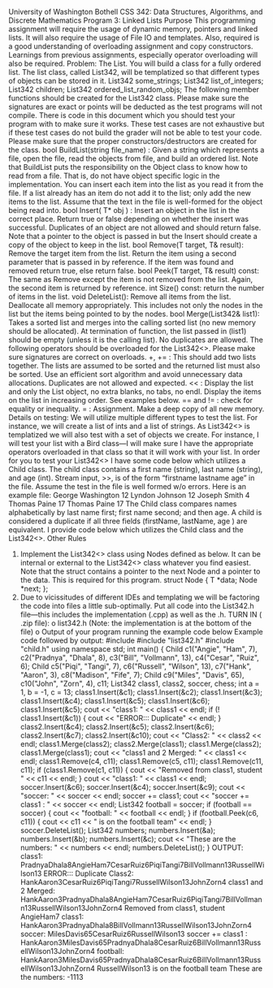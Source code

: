 University of Washington Bothell
CSS 342: Data Structures, Algorithms, and Discrete Mathematics
Program 3: Linked Lists
Purpose
This programming assignment will require the usage of dynamic memory, pointers and linked
lists. It will also require the usage of File IO and templates. Also, required is a good
understanding of overloading assignment and copy constructors. Learnings from previous
assignments, especially operator overloading will also be required.
Problem: The List.
You will build a class for a fully ordered list. The list class, called List342, will be templatized so
that different types of objects can be stored in it.
List342<string> some_strings;
List342<int> list_of_integers;
List342<Child> children;
List342<MyRandomObj> ordered_list_random_objs;
The following member functions should be created for the List342 class. Please make sure the
signatures are exact or points will be deducted as the test programs will not compile.
There is code in this document which you should test your program with to make sure it
works. These test cases are not exhaustive but if these test cases do not build the grader will
not be able to test your code.
Please make sure that the proper constructors/destructors are created for the class.
bool BuildList(string file_name) : Given a string which represents a file, open the file,
read the objects from file, and build an ordered list. Note that BuildList puts the responsibility
on the Object class to know how to read from a file. That is, do not have object specific logic in
the implementation. You can insert each item into the list as you read it from the file. If a list
already has an item do not add it to the list; only add the new items to the list.
Assume that the text in the file is well-formed for the object being read into.
bool Insert( T* obj ) : Insert an object in the list in the correct place. Return true or
false depending on whether the insert was successful. Duplicates of an object are not allowed
and should return false. Note that a pointer to the object is passed in but the Insert should
create a copy of the object to keep in the list.
bool Remove(T target, T& result): Remove the target item from the list. Return the
item using a second parameter that is passed in by reference. If the item was found and
removed return true, else return false.
bool Peek(T target, T& result) const: The same as Remove except the item is not
removed from the list. Again, the second item is returned by reference.
int Size() const: return the number of items in the list.
void DeleteList(): Remove all items from the list. Deallocate all memory appropriately.
This includes not only the nodes in the list but the items being pointed to by the nodes.
bool Merge(List342& list1): Takes a sorted list and merges into the calling sorted list
(no new memory should be allocated). At termination of function, the list passed in (list1)
should be empty (unless it is the calling list). No duplicates are allowed.
The following operators should be overloaded for the List342<>. Please make sure signatures
are correct on overloads.
+, += : This should add two lists together. The lists are assumed to be sorted and the
returned list must also be sorted. Use an efficient sort algorithm and avoid unnecessary data
allocations. Duplicates are not allowed and expected.
<< : Display the list and only the List object, no extra blanks, no tabs, no endl. Display
the items on the list in increasing order. See examples below.
== and != : check for equality or inequality.
= : Assignment. Make a deep copy of all new memory.
Details on testing:
We will utilize multiple different types to test the list. For instance, we will create a list of ints
and a list of strings. As List342<> is templatized we will also test with a set of objects we create.
For instance, I will test your list with a Bird class—I will make sure I have the appropriate
operators overloaded in that class so that it will work with your list.
In order for you to test your List342<> I have some code below which utilizes a Child class.
The child class contains a first name (string), last name (string), and age (int). Stream input, >>,
is of the form “firstname lastname age” in the file. Assume the test in the file is well formed
w/o errors.
Here is an example file:
George Washington 12
Lyndon Johnson 12
Joseph Smith 4
Thomas Paine 17
Thomas Paine 17
The Child class compares names alphabetically by last name first; first name second; and
then age. A child is considered a duplicate if all three fields (firstName, lastName, age ) are
equivalent.
I provide code below which utilizes the Child class and the List342<>.
Other Rules
1) Implement the List342<> class using Nodes defined as below. It can be internal or
external to the List342<> class whatever you find easiest.
Note that the struct contains a pointer to the next Node and a pointer to the data. This
is required for this program.
struct Node {
T *data;
Node *next;
};
2) Due to vicissitudes of different IDEs and templating we will be factoring the code into
files a little sub-optimally. Put all code into the List342.h file—this includes the
implementation (.cpp) as well as the .h.
TURN IN ( .zip file):
o list342.h (Note: the implementation is at the bottom of the file)
o Output of your program running the example code below
Example code followed by output:
#include <iostream>
#include "list342.h"
#include "child.h"
using namespace std;
int main()
{
Child c1("Angie", "Ham", 7), c2("Pradnya", "Dhala", 8),
c3("Bill", "Vollmann", 13), c4("Cesar", "Ruiz", 6);
Child c5("Piqi", "Tangi", 7), c6("Russell", "Wilson", 13),
c7("Hank", "Aaron", 3), c8("Madison", "Fife", 7);
Child c9("Miles", "Davis", 65), c10("John", "Zorn", 4), c11;
List342<Child> class1, class2, soccer, chess;
int a = 1, b = -1, c = 13;
class1.Insert(&c1);
class1.Insert(&c2);
class1.Insert(&c3);
class1.Insert(&c4);
class1.Insert(&c5);
class1.Insert(&c6);
class1.Insert(&c5);
cout << "class1: " << class1 << endl;
if (! class1.Insert(&c1))
{
cout << "ERROR::: Duplicate" << endl;
}
class2.Insert(&c4);
class2.Insert(&c5);
class2.Insert(&c6);
class2.Insert(&c7);
class2.Insert(&c10);
cout << "Class2: " << class2 << endl;
class1.Merge(class2);
class2.Merge(class1);
class1.Merge(class2);
class1.Merge(class1);
cout << "class1 and 2 Merged: " << class1 << endl;
class1.Remove(c4, c11);
class1.Remove(c5, c11);
class1.Remove(c11, c11);
if (class1.Remove(c1, c11))
{
cout << "Removed from class1, student " << c11 << endl;
}
cout << "class1: " << class1 << endl;
soccer.Insert(&c6);
soccer.Insert(&c4);
soccer.Insert(&c9);
cout << "soccer: " << soccer << endl;
soccer += class1;
cout << "soccer += class1 : " << soccer << endl;
List342<Child> football = soccer;
if (football == soccer)
{
cout << "football: " << football << endl;
}
if (football.Peek(c6, c11))
{
cout << c11 << " is on the football team" << endl;
}
soccer.DeleteList();
List342<int> numbers;
numbers.Insert(&a);
numbers.Insert(&b);
numbers.Insert(&c);
cout << "These are the numbers: " << numbers << endl;
numbers.DeleteList();
}
OUTPUT:
class1: PradnyaDhala8AngieHam7CesarRuiz6PiqiTangi7BillVollmann13RussellWilson13
ERROR::: Duplicate
Class2: HankAaron3CesarRuiz6PiqiTangi7RussellWilson13JohnZorn4
class1 and 2 Merged:
HankAaron3PradnyaDhala8AngieHam7CesarRuiz6PiqiTangi7BillVollmann13RussellWilson13JohnZorn4
Removed from class1, student AngieHam7
class1: HankAaron3PradnyaDhala8BillVollmann13RussellWilson13JohnZorn4
soccer: MilesDavis65CesarRuiz6RussellWilson13
soccer += class1 :
HankAaron3MilesDavis65PradnyaDhala8CesarRuiz6BillVollmann13RussellWilson13JohnZorn4
football: HankAaron3MilesDavis65PradnyaDhala8CesarRuiz6BillVollmann13RussellWilson13JohnZorn4
RussellWilson13 is on the football team
These are the numbers: -1113
